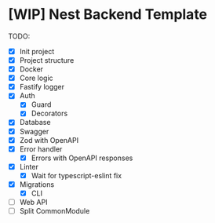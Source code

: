 # [WIP] Nest Backend Template

TODO:
- [x] Init project
- [x] Project structure
- [x] Docker
- [x] Core logic
- [x] Fastify logger
- [x] Auth
  - [x] Guard
  - [x] Decorators
- [x] Database
- [x] Swagger
- [x] Zod with OpenAPI
- [x] Error handler
  - [x] Errors with OpenAPI responses
- [x] Linter
  - [x] Wait for typescript-eslint fix
- [x] Migrations
  - [x] CLI
- [ ] Web API
- [ ] Split CommonModule
